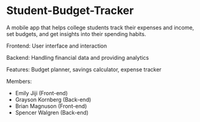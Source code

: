 # Student-Budget-Tracker

A mobile app that helps college students track their expenses and income, set budgets, and get insights into their spending habits.

Frontend: User interface and interaction

Backend: Handling financial data and providing analytics

Features: Budget planner, savings calculator, expense tracker

Members:

- Emily Jiji (Front-end)
- Grayson Kornberg (Back-end)
- Brian Magnuson (Front-end)
- Spencer Walgren (Back-end)










